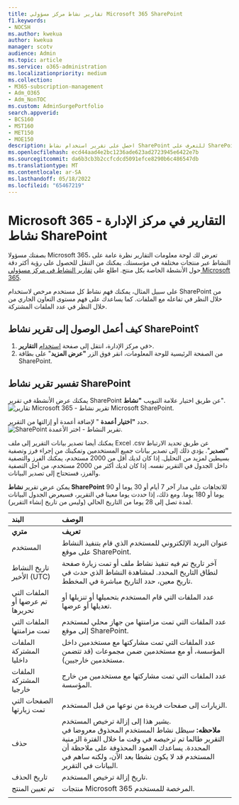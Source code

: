 ```yaml
---
title: تقارير نشاط مركز مسؤولي Microsoft 365 SharePoint
f1.keywords:
- NOCSH
ms.author: kwekua
author: kwekua
manager: scotv
audience: Admin
ms.topic: article
ms.service: o365-administration
ms.localizationpriority: medium
ms.collection:
- M365-subscription-management
- Adm_O365
- Adm_NonTOC
ms.custom: AdminSurgePortfolio
search.appverid:
- BCS160
- MST160
- MET150
- MOE150
description: احصل على تقرير استخدام نشاط SharePoint للتعرف على SharePoint تفاعلات ملفات المستخدمين المرخصة وعدد الملفات المشتركة واستخدام التخزين.
ms.openlocfilehash: ecd44aad4e2bc1236ade623ad2723945e6422e7b
ms.sourcegitcommit: da6b3cb3b2ccfcdcd5091efce8290b6c486547db
ms.translationtype: MT
ms.contentlocale: ar-SA
ms.lasthandoff: 05/18/2022
ms.locfileid: "65467219"
---
```

# <a name="microsoft-365-reports-in-the-admin-center---sharepoint-activity"></a>Microsoft 365 التقارير في مركز الإدارة - نشاط SharePoint

بصفتك مسؤولا Microsoft 365، تعرض لك لوحة معلومات التقارير نظرة عامة على النشاط عبر منتجات مختلفة في مؤسستك. يمكنك من التنقل للحصول على رؤية أكثر دقة حول الأنشطة الخاصة بكل منتج. اطلع على [تقارير النشاط في مركز مسؤولي Microsoft 365](activity-reports.md).
  
على سبيل المثال، يمكنك فهم نشاط كل مستخدم مرخص لاستخدام SharePoint من خلال النظر في تفاعله مع الملفات. كما يساعدك على فهم مستوى التعاون الجاري من خلال النظر في عدد الملفات المشتركة.
  
## <a name="how-do-i-get-to-the-to-the-sharepoint-activity-report"></a>كيف أعمل الوصول إلى تقرير نشاط SharePoint؟

1. في مركز الإدارة، انتقل إلى صفحة <a href="https://go.microsoft.com/fwlink/p/?linkid=2074756" target="_blank">استخدام</a> **التقارير**\>. 
2. من الصفحة الرئيسية للوحة المعلومات، انقر فوق الزر **"عرض المزيد**" على بطاقة SharePoint.
  
## <a name="interpret-the-sharepoint-activity-report"></a>تفسير تقرير نشاط SharePoint

يمكنك عرض الأنشطة في تقرير SharePoint عن طريق اختيار علامة التبويب **"نشاط**".<br/>![تقارير Microsoft 365 - تقرير نشاط Microsoft SharePoint.](../../media/5a0a96f-0e4f-4fb9-8baa-3262275b3d1f.png)

حدد **"اختيار أعمدة** " لإضافة أعمدة أو إزالتها من التقرير.  <br/> ![SharePoint تقرير النشاط - اختر الأعمدة.](../../media/3c396cd1-9701-4712-8eaa-eb7bba702aa8.png)

يمكنك أيضا تصدير بيانات التقرير إلى ملف Excel .csv عن طريق تحديد الارتباط **"تصدير**". يؤدي ذلك إلى تصدير بيانات جميع المستخدمين وتمكينك من إجراء فرز وتصفية بسيطين لمزيد من التحليل. إذا كان لديك أقل من 2000 مستخدم، يمكنك الفرز والتصفية داخل الجدول في التقرير نفسه. إذا كان لديك أكثر من 2000 مستخدم، من أجل التصفية والفرز، فستحتاج إلى تصدير البيانات. 

يمكن عرض تقرير **نشاط SharePoint** للاتجاهات على مدار آخر 7 أيام أو 30 يوما أو 90 يوما أو 180 يوما. ومع ذلك، إذا حددت يوما معينا في التقرير، فسيعرض الجدول البيانات لمدة تصل إلى 28 يوما من التاريخ الحالي (وليس من تاريخ إنشاء التقرير).
  
|البند|الوصف|
|:-----|:-----|
|**متري**|**تعريف**|
|المستخدم  <br/> |عنوان البريد الإلكتروني للمستخدم الذي قام بتنفيذ النشاط على موقع SharePoint.  <br/> |
|تاريخ النشاط الأخير (UTC)  <br/> |آخر تاريخ تم فيه تنفيذ نشاط ملف أو تمت زيارة صفحة لنطاق التاريخ المحدد. لمشاهدة النشاط الذي حدث في تاريخ معين، حدد التاريخ مباشرة في المخطط.  <br/> |
|الملفات التي تم عرضها أو تحريرها  <br/> |عدد الملفات التي قام المستخدم بتحميلها أو تنزيلها أو تعديلها أو عرضها.   <br/> |
|الملفات التي تمت مزامنتها  <br/> |عدد الملفات التي تمت مزامنتها من جهاز محلي لمستخدم إلى موقع SharePoint. <br/> |
|الملفات المشتركة داخليا  <br/> | عدد الملفات التي تمت مشاركتها مع مستخدمين داخل المؤسسة، أو مع مستخدمين ضمن مجموعات (قد تتضمن مستخدمين خارجيين).  <br/> |
|الملفات المشتركة خارجيا  <br/> |عدد الملفات التي تمت مشاركتها مع مستخدمين من خارج المؤسسة. <br/>|
|الصفحات التي تمت زيارتها  <br/> |الزيارات إلى صفحات فريدة من نوعها من قبل المستخدم. <br/>|
|حذف  <br/> | يشير هذا إلى إزالة ترخيص المستخدم.  <br/>  **ملاحظه:** سيظل نشاط المستخدم المحذوق معروضا في التقرير طالما تم ترخيصه في وقت ما خلال الفترة الزمنية المحددة. يساعدك العمود المحذوفة على ملاحظة أن المستخدم قد لا يكون نشطا بعد الآن، ولكنه ساهم في البيانات في التقرير.  <br/> |
|تاريخ الحذف  <br/> |تاريخ إزالة ترخيص المستخدم. <br/>|
|تم تعيين المنتج  <br/> |منتجات Microsoft 365 المرخصة للمستخدم.|
|||